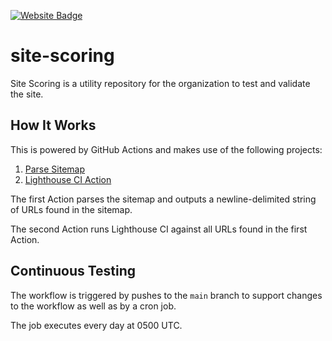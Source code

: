 [![Website Badge](https://img.shields.io/badge/Website-eearomatics.com-white?style=for-the-badge&logo=square&logoColor=%23ffffff&labelColor=%23bebba8)](https://www.eearomatics.com)

# site-scoring

Site Scoring is a utility repository for the organization to test and validate the site.

## How It Works

This is powered by GitHub Actions and makes use of the following projects:

1. [Parse Sitemap](https://github.com/simenandre/parse-sitemap)
2. [Lighthouse CI Action](https://github.com/treosh/lighthouse-ci-action)

The first Action parses the sitemap and outputs a newline-delimited string of URLs found in the sitemap.

The second Action runs Lighthouse CI against all URLs found in the first Action.

## Continuous Testing

The workflow is triggered by pushes to the `main` branch to support changes to the workflow as well as by a cron job.

The job executes every day at 0500 UTC.